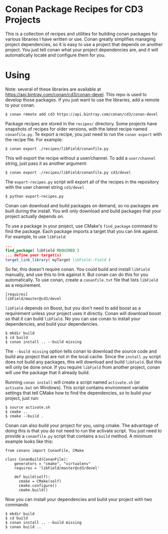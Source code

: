# Conan Package Recipes for CD3 Projects

This is a collection of recipes and utilities for building conan packages for various libraries I have written or use. Conan greatly simplifies
managing project dependencies, so it is easy to use a project that depends on another project. You just tell conan
what your project dependencies are, and it will automatically locate and configure them for you.

# Using

Note: several of these libraries are available at https://api.bintray.com/conan/cd3/conan-devel. This repo is used to develop those packages.
If you just want to use the libraries, add a remote to your conan.

```
$ conan remote add cd3 https://api.bintray.com/conan/cd3/conan-devel 
```

Package recipes are stored in the `recipes/` directory. Some projects have snapshots of recipes for older versions, with the latest recipe named `conanfile.py`.
Te export a recipe, you just need to run the `conan export` with the recipe file. For example:

```
$ conan export ./recipes/libField/conanfile.py
```

This will export the recipe without a user/channel. To add a `user/channel` string, just pass it as another argument:
```
$ conan export ./recipes/libField/conanfile.py cd3/devel
```

The `export-recipes.py` script will export all of the recipes in the repository with the user channel string `cd3/devel`

```
$ python export-recipes.py
```

Conan can download and build packages on demand, so no packages are built during the install. You will only download and build
packages that your project actually depends on.

To use a package in your project, use CMake's `find_package` command to find the package. Each package imports a target that you can link against. For example, to use `libField`:

```cmake
...
find_package( libField REQUIRED )
... define your target(s)
target_link_library( myTarget libField::Field )
```

So far, this doesn't require conan. You could build and install `libField` manually, and use this to link against it.
But conan can do this for you automatically. To use conan, create a `conanfile.txt` file that lists `libField` as a requirement.

```
[requires]
libField/master@cd3/devel
```

`libField` depends on Boost, but you don't need to add boost as a requirement unless your project uses it directly. Conan will download
boost so that it can build `libField`. No you can use conan to install your dependencies, and build your dependencies.

```
$ mkdir build
$ cd build
$ conan install .. --build missing
```

The `--build missing` option tells conan to download the source code and build any project that are not in the local cache.
Since the `install.py` script does not build any packages, this will download and build `libField`. But this will only be done
once. If you require `libField` from another project, conan will use the package that it already build.

Running `conan install` will create a script named `activate.sh` (or `activate.bat` on Windows). This script contains
environment variable settings that tell CMake how to find the dependencies, so to build your project, just run:

```
$ source activate.sh
$ cmake ..
$ cmake --build .
```

Conan can also build your project for you, using cmake. The advantage of doing this is that you do not need to run the activate script.
You just need to provide a `conanfile.py` script that contains a `build` method. A minimum example looks like this:

```
from conans import ConanFile, CMake

class ConanBuild(ConanFile):
    generators = "cmake", "virtualenv"
    requires = 'libField/master@cd3/devel'

    def build(self):
      cmake = CMake(self)
      cmake.configure()
      cmake.build()
```

Now you can install your dependencies and build your project with two commands

```
$ mkdir build
$ cd build
$ conan install .. --build missing
$ conan build ..
```
